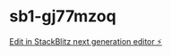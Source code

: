 # sb1-gj77mzoq

[Edit in StackBlitz next generation editor ⚡️](https://stackblitz.com/~/github.com/jackcharles33/sb1-gj77mzoq)